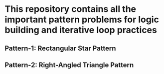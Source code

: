 # This repository contains all the important pattern problems for logic building and iterative loop practices

## Pattern-1: Rectangular Star Pattern
## Pattern-2: Right-Angled Triangle Pattern
